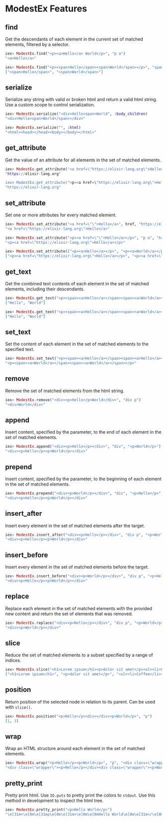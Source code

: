 
# ModestEx Features

## find
Get the descendants of each element in the current set of matched elements, filtered by a selector.

```elixir
iex> ModestEx.find("<p><a>Hello</a> World</p>", "p a")
"<a>Hello</a>"

iex> ModestEx.find("<p><span>Hello</span><span>World</span></p>", "span")
["<span>Hello</span>", "<span>World</span>"]
```

## serialize
Serialize any string with valid or broken html and return a valid html string.
Use a custom scope to control serialization.

```elixir
iex> ModestEx.serialize("<div>Hello<span>World", :body_children)
"<div>Hello<span>World</span></div>"

iex> ModestEx.serialize("", :html)
"<html><head></head><body></body></html>"
``` 

## get_attribute

Get the value of an attribute for all elements in the set of matched elements.

```elixir
iex> ModestEx.get_attribute("<a href=\"https://elixir-lang.org\">Hello</a>", href")
"https://elixir-lang.org"

iex> ModestEx.get_attribute("<p><a href=\"https://elixir-lang.org\">Hello</a></p>", "p a", "href")
"https://elixir-lang.org"
```

## set_attribute

Set one or more attributes for every matched element.

```elixir
iex> ModestEx.set_attribute("<a href=\"\">Hello</a>", href, "https://elixir-lang.org")
"<a href=\"https://elixir-lang.org\">Hello</a>"

iex> ModestEx.set_attribute("<p><a href=\"\">Hello</a></p>", "p a", "href", "https://elixir-lang.org")
"<p><a href=\"https://elixir-lang.org\">Hello</a></p>"

iex> ModestEx.set_attribute(["<p><a>Hello</a></p>", "<p><a>World</a></p>"], "p a", "href", ["https://elixir-lang.org", "https://google.de"])
["<p><a href=\"https://elixir-lang.org\">Hello</a></p>", "<p><a href=\"https://google.de\">World</a></p>"]
```

## get_text
Get the combined text contents of each element in the set of matched elements, including their descendants.

```elixir
iex> ModestEx.get_text("<p><span><a>Hello</a></span><span><a>World</a></span></p>")
["Hello", "World"]

iex> ModestEx.get_text("<p><span><a>Hello</a></span><span><a>World</a></span></p>", "span a")
["Hello", "World"]
```

## set_text
Set the content of each element in the set of matched elements to the specified text.

```elixir
iex> ModestEx.set_text("<p><span><a>Hello</a></span><span><a>Hello</a></span></p>", "a", "World")
"<p><span><a>World</a></span><span><a>World</a></span></p>"
```

## remove
Remove the set of matched elements from the html string.

```elixir
iex> ModestEx.remove("<div><p>Hello</p>World</div>", "div p")
"<div>World</div>"
```

## append
Insert content, specified by the parameter, to the end of each element in the set of matched elements.

```elixir
iex> ModestEx.append("<div><p>Hello</p></div>", "div", "<p>World</p>")
"<div><p>Hello</p><p>World</p></div>"
```

## prepend
Insert content, specified by the parameter, to the beginning of each element in the set of matched elements.

```elixir
iex> ModestEx.prepend("<div><p>World</p></div>", "div", "<p>Hello</p>")
"<div><p>Hello</p><p>World</p></div>"
```

## insert_after
Insert every element in the set of matched elements after the target.

```elixir
iex> ModestEx.insert_after("<div><p>Hello</p></div>", "div p", "<p>World</p>")
"<div><p>Hello</p><p>World</p></div>"
```

## insert_before
Insert every element in the set of matched elements before the target.

```elixir
iex> ModestEx.insert_before("<div><p>World</p></div>", "div p", "<p>Hello</p>")
"<div><p>Hello</p><p>World</p></div>"
```

## replace
Replace each element in the set of matched elements with the provided new content and return the set of elements that was removed.

```elixir
iex> ModestEx.replace("<div><p>Hello</p></div>", "div p", "<p>World</p>")
"<div><p>World</p></div>"
```

## slice
Reduce the set of matched elements to a subset specified by a range of indices.

```elixir
iex> ModestEx.slice("<h1>Lorem ipsum</h1><p>dolor sit amet</p><ul><li>Coffee</li><li>Tea</li><li>Milk</li></ul><p>Sed ut perspiciatis</p><p>unde omnis iste natus</p>", "> *", 0, -1)
["<h1>Lorem ipsum</h1>", "<p>dolor sit amet</p>", "<ul><li>Coffee</li><li>Tea</li><li>Milk</li></ul>", "<p>Sed ut perspiciatis</p>", "<p>unde omnis iste natus</p>"]
```

## position
Return position of the selected node in relation to its parent.
Can be used with `slice()`.

```elixir
iex> ModestEx.position("<p>Hello</p><div></div><p>World</p>", "p")
[1, 3]
```

## wrap
Wrap an HTML structure around each element in the set of matched elements.

```elixir
iex> ModestEx.wrap("<p>Hello</p><p>World</p>", "p", "<div class=\"wrapper\">")
"<div class=\"wrapper\"><p>Hello</p></div><div class=\"wrapper\"><p>World</p></div>"
```

## pretty_print
Pretty print html. Use `IO.puts` to pretty print the colors to `stdout`.
Use this method in development to inspect the html tree.

```elixir
iex> ModestEx.pretty_print("<p>Hello World</p>")
"\e[31m<\e[0m\e[31mp\e[0m\e[31m>\e[0m\e[0mHello World\e[0m\e[31m</\e[0m\e[31mp\e[0m\e[31m>\e[0m\n"
```